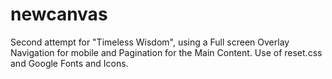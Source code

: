 # newcanvas
Second attempt for "Timeless Wisdom", using a Full screen Overlay Navigation for mobile and Pagination for the Main Content.
Use of reset.css and Google Fonts and Icons.
